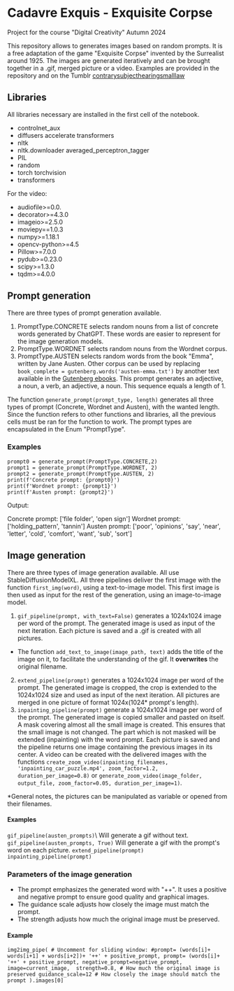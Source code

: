 # Cadavre Exquis - Exquisite Corpse
Project for the course "Digital Creativity"
Autumn 2024

This repository allows to generates images based on random prompts. It is a free adaptation of the game "Exquisite Corpse" invented by the Surrealist around 1925. The images are generated iteratively and can be brought together in a .gif, merged picture or a video. Examples are provided in the repository and on the Tumblr [contrarysubjecthearingsmalllaw](https://www.tumblr.com/blog/contrarysubjecthearingsmalllaw)

## Libraries
All libraries necessary are installed in the first cell of the notebook.

+ controlnet_aux
+ diffusers accelerate transformers
+ nltk
+ nltk.downloader averaged_perceptron_tagger
+ PIL
+ random
+ torch torchvision
+ transformers

For the video:
+ audiofile>=0.0.
+ decorator>=4.3.0
+ imageio>=2.5.0
+ moviepy==1.0.3
+ numpy>=1.18.1
+ opencv-python>=4.5
+ Pillow>=7.0.0
+ pydub>=0.23.0
+ scipy>=1.3.0
+ tqdm>=4.0.0
  
## Prompt generation
There are three types of prompt generation available.
1. PromptType.CONCRETE selects random nouns from a list of concrete words generated by ChatGPT. These words are easier to represent for the image generation models.
2. PromptType.WORDNET selects random nouns from the Wordnet corpus.
3. PromptType.AUSTEN selects random words from the book "Emma", written by Jane Austen. Other corpus can be used by replacing `book_complete = gutenberg.words('austen-emma.txt')` by another text available in the [Gutenberg ebooks](https://www.gutenberg.org/). This prompt generates an adjective, a noun, a verb, an adjective, a noun. This sequence equals a length of 1.


The function `generate_prompt(prompt_type, length)` generates all three types of prompt (Concrete, Wordnet and Austen), with the wanted length. Since the function refers to other functions and libraries, all the previous cells must be ran for the function to work. The prompt types are encapsulated in the Enum "PromptType".


### Examples
`prompt0 = generate_prompt(PromptType.CONCRETE,2)`\
`prompt1 = generate_prompt(PromptType.WORDNET, 2)`\
`prompt2 = generate_prompt(PromptType.AUSTEN, 2)`\
`print(f'Concrete prompt: {prompt0}')`\
`print(f'Wordnet prompt: {prompt1}')`\
`print(f'Austen prompt: {prompt2}')`

Output:

Concrete prompt: ['file folder', 'open sign']
Wordnet prompt: ['holding_pattern', 'tannin']
Austen prompt: ['poor', 'opinions', 'say', 'near', 'letter', 'cold', 'comfort', 'want', 'sub', 'sort']

## Image generation
There are three types of image generation available. All use StableDiffusionModelXL.
All three pipelines deliver the first image with the function `first_img(word)`, using a text-to-image model. This first image is then used as input for the rest of the generation, using an image-to-image model.

1. `gif_pipeline(prompt, with_text=False)` generates a 1024x1024 image per word of the prompt. The generated image is used as input of the next iteration. Each picture is saved and a .gif is created with all pictures.
+ The function `add_text_to_image(image_path, text)` adds the title of the image on it, to facilitate the understanding of the gif. It **overwrites** the original filename.
2. `extend_pipeline(prompt)` generates a 1024x1024 image per word of the prompt. The generated image is cropped, the crop is extended to the 1024x1024 size and used as input of the next iteration. All pictures are merged in one picture of format 1024x(1024* prompt's length).
3. `inpainting_pipeline(prompt)` generate a 1024x1024 image per word of the prompt. The generated image is copied smaller and pasted on itself. A mask covering almost all the small image is created. This ensures that the small image is not changed. The part which is not masked will be extended (inpainting) with the word prompt. Each picture is saved and the pipeline returns one image containing the previous images in its center. A video can be created with the delivered images with the functions `create_zoom_video(inpainting_filenames, 'inpainting_car_puzzle.mp4', zoom_factor=1.2, duration_per_image=0.8)` or `generate_zoom_video(image_folder, output_file, zoom_factor=0.05, duration_per_image=1)`.

*General notes, the pictures can be manipulated as variable or opened from their filenames.

#### Examples
`gif_pipeline(austen_prompts)`\ Will generate a gif without text.
`gif_pipeline(austen_prompts, True)` Will generate a gif with the prompt's word on each picture.
`extend_pipeline(prompt)`\
`inpainting_pipeline(prompt)`

### Parameters of the image generation
+ The prompt emphasizes the generated word with "++". It uses a positive and negative prompt to ensure good quality and graphical images.
+ The guidance scale adjusts how closely the image must match the prompt.
+ The strength adjusts how much the original image must be preserved.

#### Example
`img2img_pipe(
            # Uncomment for sliding window:
            #prompt= (words[i]+ words[i+1] + words[i+2])+ '++' + positive_prompt,
            prompt= (words[i]+ '++' + positive_prompt,
            negative_prompt=negative_prompt,
            image=current_image, 
            strength=0.8, # How much the original image is preserved
            guidance_scale=12 # How closely the image should match the prompt
        ).images[0]`
